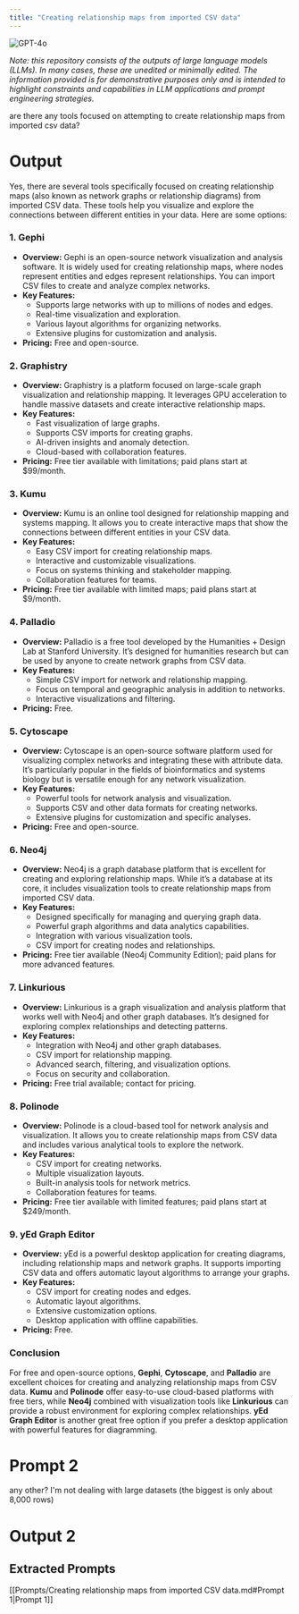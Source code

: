 ```yaml
---
title: "Creating relationship maps from imported CSV data"
---
```

![GPT-4o](https://img.shields.io/badge/GPT--4o-3333FF?style=for-the-badge&logo=openai&logoColor=white)



*Note: this repository consists of the outputs of large language models (LLMs). In many cases, these are unedited or minimally edited. The information provided is for demonstrative purposes only and is intended to highlight constraints and capabilities in LLM applications and prompt engineering strategies.*


are there any tools focused on attempting to create relationship maps from imported csv data?

# Output
Yes, there are several tools specifically focused on creating relationship maps (also known as network graphs or relationship diagrams) from imported CSV data. These tools help you visualize and explore the connections between different entities in your data. Here are some options:

### 1. **Gephi**
   - **Overview:** Gephi is an open-source network visualization and analysis software. It is widely used for creating relationship maps, where nodes represent entities and edges represent relationships. You can import CSV files to create and analyze complex networks.
   - **Key Features:** 
     - Supports large networks with up to millions of nodes and edges.
     - Real-time visualization and exploration.
     - Various layout algorithms for organizing networks.
     - Extensive plugins for customization and analysis.
   - **Pricing:** Free and open-source.

### 2. **Graphistry**
   - **Overview:** Graphistry is a platform focused on large-scale graph visualization and relationship mapping. It leverages GPU acceleration to handle massive datasets and create interactive relationship maps.
   - **Key Features:** 
     - Fast visualization of large graphs.
     - Supports CSV imports for creating graphs.
     - AI-driven insights and anomaly detection.
     - Cloud-based with collaboration features.
   - **Pricing:** Free tier available with limitations; paid plans start at $99/month.

### 3. **Kumu**
   - **Overview:** Kumu is an online tool designed for relationship mapping and systems mapping. It allows you to create interactive maps that show the connections between different entities in your CSV data.
   - **Key Features:** 
     - Easy CSV import for creating relationship maps.
     - Interactive and customizable visualizations.
     - Focus on systems thinking and stakeholder mapping.
     - Collaboration features for teams.
   - **Pricing:** Free tier available with limited maps; paid plans start at $9/month.

### 4. **Palladio**
   - **Overview:** Palladio is a free tool developed by the Humanities + Design Lab at Stanford University. It’s designed for humanities research but can be used by anyone to create network graphs from CSV data.
   - **Key Features:** 
     - Simple CSV import for network and relationship mapping.
     - Focus on temporal and geographic analysis in addition to networks.
     - Interactive visualizations and filtering.
   - **Pricing:** Free.

### 5. **Cytoscape**
   - **Overview:** Cytoscape is an open-source software platform used for visualizing complex networks and integrating these with attribute data. It’s particularly popular in the fields of bioinformatics and systems biology but is versatile enough for any network visualization.
   - **Key Features:** 
     - Powerful tools for network analysis and visualization.
     - Supports CSV and other data formats for creating networks.
     - Extensive plugins for customization and specific analyses.
   - **Pricing:** Free and open-source.

### 6. **Neo4j**
   - **Overview:** Neo4j is a graph database platform that is excellent for creating and exploring relationship maps. While it’s a database at its core, it includes visualization tools to create relationship maps from imported CSV data.
   - **Key Features:** 
     - Designed specifically for managing and querying graph data.
     - Powerful graph algorithms and data analytics capabilities.
     - Integration with various visualization tools.
     - CSV import for creating nodes and relationships.
   - **Pricing:** Free tier available (Neo4j Community Edition); paid plans for more advanced features.

### 7. **Linkurious**
   - **Overview:** Linkurious is a graph visualization and analysis platform that works well with Neo4j and other graph databases. It’s designed for exploring complex relationships and detecting patterns.
   - **Key Features:** 
     - Integration with Neo4j and other graph databases.
     - CSV import for relationship mapping.
     - Advanced search, filtering, and visualization options.
     - Focus on security and collaboration.
   - **Pricing:** Free trial available; contact for pricing.

### 8. **Polinode**
   - **Overview:** Polinode is a cloud-based tool for network analysis and visualization. It allows you to create relationship maps from CSV data and includes various analytical tools to explore the network.
   - **Key Features:** 
     - CSV import for creating networks.
     - Multiple visualization layouts.
     - Built-in analysis tools for network metrics.
     - Collaboration features for teams.
   - **Pricing:** Free tier available with limited features; paid plans start at $249/month.

### 9. **yEd Graph Editor**
   - **Overview:** yEd is a powerful desktop application for creating diagrams, including relationship maps and network graphs. It supports importing CSV data and offers automatic layout algorithms to arrange your graphs.
   - **Key Features:** 
     - CSV import for creating nodes and edges.
     - Automatic layout algorithms.
     - Extensive customization options.
     - Desktop application with offline capabilities.
   - **Pricing:** Free.

### Conclusion

For free and open-source options, **Gephi**, **Cytoscape**, and **Palladio** are excellent choices for creating and analyzing relationship maps from CSV data. **Kumu** and **Polinode** offer easy-to-use cloud-based platforms with free tiers, while **Neo4j** combined with visualization tools like **Linkurious** can provide a robust environment for exploring complex relationships. **yEd Graph Editor** is another great free option if you prefer a desktop application with powerful features for diagramming.

# Prompt 2

any other? I'm not dealing with large datasets (the biggest is only about 8,000 rows)

# Output 2




## Extracted Prompts
[[Prompts/Creating relationship maps from imported CSV data.md#Prompt 1|Prompt 1]]
